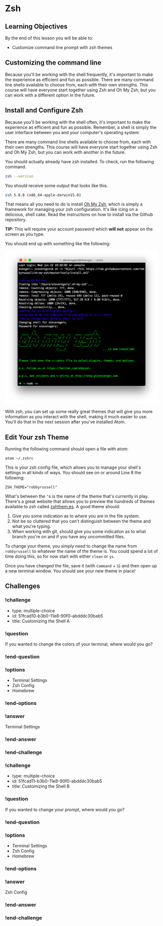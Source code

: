 # Zsh

## Learning Objectives

By the end of this lesson you will be able to:

* Customize command line prompt with zsh themes

## Customizing the command line

Because you'll be working with the shell frequently, it's important to make the experience as efficient and fun as possible. There are many command line shells available to choose from, each with their own strengths. This course will have everyone start together using Zsh and Oh My Zsh, but you can work with a different option in the future.


## Install and Configure Zsh

Because you'll be working with the shell often, it's important to make the experience as efficient and fun as possible. Remember, a shell is simply the user interface between you and your computer's operating system.

There are many command line shells available to choose from, each with their own strengths. This course will have everyone start together using Zsh and Oh My Zsh, but you can work with another in the future.

You should actually already have zsh installed. To check, run the following command.

```bash
zsh --version
```

You should receive some output that looks like this.

```bash
zsh 5.0.8 (x86_64-apple-darwin15.0)
```

That means all you need to do is install [Oh My Zsh](https://github.com/robbyrussell/oh-my-zsh), which is simply a framework for managing your zsh configuration. It's like icing on a delicious, shell cake. Read the instructions on how to install via the Github repository.

**TIP:** This will require your account password which **will not** appear on the screen as you type.

You should end up with something like the following:

![](./images/oh-my-zsh-intro.png)

With zsh, you can set up some really great themes that will give you more information as you interact with the shell, making it much easier to use. You'll do that in the next session after you've installed Atom.

## Edit Your zsh Theme

Running the following command should open a file with atom:

```
atom ~/.zshrc
```

This is your zsh config file, which allows you to manage your shell's settings in all kinds of ways. You should see on or around Line 8 the following:

```
ZSH_THEME="robbyrussell"
```

What's between the `"`s is the name of the theme that's currently in play. There's a great website that allows you to preview the hundreds of themes available to zsh called [zshthem.es](http://zshthem.es/). A good theme should:

1. Give you some indication as to where you are in the file system.
1. Not be so cluttered that you can't distinguish between the theme and what you're typing.
1. When working with git, should give you some indication as to what branch you're on and if you have any uncommitted files.

To change your theme, you simply need to change the name from `robbyrussell` to whatever the name of the theme is. You could spend a lot of time doing this, so for now start with either `clean` or `ys`.

Once you have changed the file, save it (with `Command` + `S`) and then open up a new terminal window. You should see your new theme in place!



## Challenges

<!-- Question -->

### !challenge

* type: multiple-choice
* id: 51fcad10-b3b0-11e8-90f0-abdddc30bab5
* title: Customizing the Shell A

### !question

If you wanted to change the colors of your terminal, where would you go?

### !end-question

### !options

* Terminal Settings
* Zsh Config
* Homebrew

### !end-options

### !answer

Terminal Settings

### !end-answer

### !end-challenge

<!-- Question -->

### !challenge

* type: multiple-choice
* id: 51fcad11-b3b0-11e8-90f0-abdddc30bab5
* title: Customizing the Shell B

### !question

If you wanted to change your prompt, where would you go?

### !end-question

### !options

* Terminal Settings
* Zsh Config
* Homebrew

### !end-options

### !answer

Zsh Config

### !end-answer

### !end-challenge
